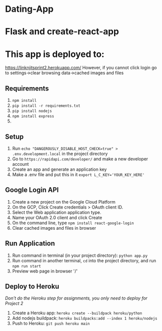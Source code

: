 # Dating-App
# Flask and create-react-app
# This app is deployed to:
https://linknjitsprint2.herokuapp.com/
However, if you cannot click login go to settings->clear browsing data->cached images and files


## Requirements
1. `npm install`
2. `pip install -r requirements.txt`
3. `pip install nodejs`
4. `npm install express`
5. 


## Setup
1. Run `echo "DANGEROUSLY_DISABLE_HOST_CHECK=true" > .env.development.local` in the project directory
2. Go to `https://rapidapi.com/developer/` and make a new developer account
3. Create an app and generate an application key
4. Make a .env file and put this in it `export L_C_KEY='YOUR_KEY_HERE'`

## Google Login API
1. Create a new project on the Google Cloud Platform
2. On the GCP, Click Create credentials > OAuth client ID.
3. Select the Web application application type.
4. Name your OAuth 2.0 client and click Create
5. On the command line, type `npm install react-google-login`
6. Clear cached images and files in browser

## Run Application
1. Run command in terminal (in your project directory): `python app.py`
2. Run command in another terminal, `cd` into the project directory, and run `npm run start`
3. Preview web page in browser '/'

## Deploy to Heroku
*Don't do the Heroku step for assignments, you only need to deploy for Project 2*
1. Create a Heroku app: `heroku create --buildpack heroku/python`
2. Add nodejs buildpack: `heroku buildpacks:add --index 1 heroku/nodejs`
3. Push to Heroku: `git push heroku main`

